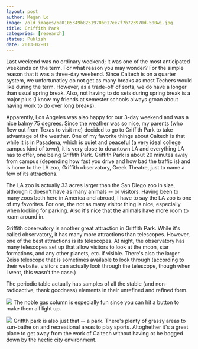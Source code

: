 ```yaml
---
layout: post
author: Megan Lo
image: /old_images/6a0105349b8251970b017ee7f7b723970d-500wi.jpg
title: Griffith Park
categories: [research]
status: Publish
date: 2013-02-01
---
```



Last weekend was no ordinary weekend; it was one of the most anticipated weekends on the term. For what reason you may wonder? For the simple reason that it was a three-day weekend. Since Caltech is on a quarter system, we unfortunatley do not get as many breaks as most Techers would like during the term. However, as a trade-off of sorts, we do have a longer than usual spring break. Also, not having to do sets during spring break is a major plus (I know my friends at semester schools always groan about having work to do over long breaks).

Apparently, Los Angeles was also happy for our 3-day weekend and was a nice balmy 75 degrees. Since the weather was so nice, my parents (who flew out from Texas to visit me) decided to go to Griffith Park to take advantage of the weather. One of my favorite things about Caltech is that while it is in Pasadena, which is quiet and peaceful (a very ideal college campus kind of town), it is very close to downtown LA and everything LA has to offer, one being Griffith Park. Griffith Park is about 20 minutes away from campus (depending how fast you drive and how bad the traffic is) and is home to the LA zoo, Griffith observatory, Greek Theatre, just to name a few of its attractions.

The LA zoo is actually 33 acres larger than the San Diego zoo in size, although it doesn't have as many animals -- or visitors. Having been to many zoos both here in America and abroad, I have to say the LA zoo is one of my favorites. For one, the not as many visitor thing is nice, especially when looking for parking. Also it's nice that the animals have more room to roam around in.

Griffith observatory is another great attraction in Griffith Park. While it's called observatory, it has many more attractions than telescopes. However, one of the best attractions is its telescopes. At night, the observatory has many telescopes set up that allow visitors to look at the moon, star formations, and any other planets, etc. if visible. There's also the larger Zeiss telescope that is sometimes available to look through (according to their website, visitors can actually look through the telescope, though when I went, this wasn't the case.) 

The periodic table actually has samples of all the stable (and non-radioactive, thank goodness) elements in their unrefined and refined form.


![](/old_images/caltech_as_it_happens/6a0105349b8251970b017c36543b20970b.jpg)
The noble gas column is especially fun since you can hit a button to make them all light up.


![](/old_images/caltech_as_it_happens/6a0105349b8251970b017ee7f7bc9f970d.jpg)
Griffth park is also just that -- a park. There's plenty of grassy areas to sun-bathe on and recreational areas to play sports. Altoghether it's a great place to get away from the work of Caltech without having ot be bogged down by the hectic city environment.

